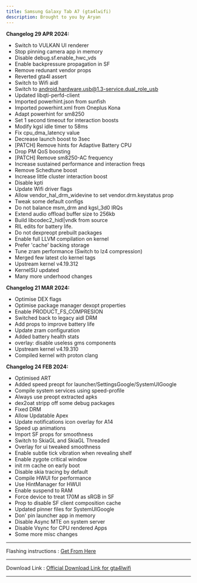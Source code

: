```yaml
---
title: Samsung Galaxy Tab A7 (gta4lwifi)
description: Brought to you by Aryan
---
```


<b>Changelog 29 APR 2024:</b>
- Switch to VULKAN UI renderer
- Stop pinning camera app in memory
- Disable debug.sf.enable_hwc_vds
- Enable backpressure propagation in SF
- Remove redunant vendor props
- Reverted gta4l assert
- Switch to Wifi aidl
- Switch to android.hardware.usb@1.3-service.dual_role_usb
- Updated libqti-perfd-client
- Imported powerhint.json from sunfish
- Imported powerhint.xml from Oneplus Kona
- Adapt powerhint for sm8250
- Set 1 second timeout for interaction boosts
- Modify kgsl idle timer to 58ms
- Fix cpu_dma_latency value
- Decrease launch boost to 3sec
- [PATCH] Remove hints for Adaptive Battery CPU
- Drop PM QoS boosting
- [PATCH] Remove sm8250-AC frequency
- Increase sustained performance and interaction freqs
- Remove Schedtune boost
- Increase little cluster interaction boost
- Disable kpti
- Update Wifi driver flags
- Allow vendor_hal_drm_widevine to set vendor.drm.keystatus prop
- Tweak some default configs
- Do not balance msm_drm and kgsl_3d0 IRQs
- Extend audio offload buffer size to 256kb
- Build libcodec2_hidl|vndk from source
- RIL edits for battery life.
- Do not dexpreopt prebuilt packages
- Enable full LLVM compilation on kernel
- Prefer 'cache' backing storage
- Tune zram performance (Switch to lz4 compression)
- Merged few latest clo kernel tags
- Upstream kernel v4.19.312
- KernelSU updated
- Many more underhood changes

<b>Changelog 21 MAR 2024:</b>
- Optimise DEX flags
- Optimise package manager dexopt properties
- Enable PRODUCT_FS_COMPRESION
- Switched back to legacy aidl DRM
- Add props to improve battery life
- Update zram configuration
- Added battery health stats
- overlay: disable useless gms components
- Upstream kernel v4.19.310
- Compiled kernel with proton clang

<b>Changelog 24 FEB 2024:</b>
- Optimised ART
- Added speed preopt for launcher/SettingsGoogle/SystemUIGoogle
- Compile system services using speed-profile
- Always use preopt extracted apks
- dex2oat stripp off some debug packages
- Fixed DRM
- Allow Updatable Apex
- Update notifications icon overlay for A14 
- Speed up animations
- Import SF props for smoothness
- Switch to SkiaGL and SkiaGL Threaded
- Overlay for ui tweaked smoothness
- Enable subtle tick vibration when revealing shelf
- Enable zygote critical window 
- init rm cache on early boot
- Disable skia tracing by default
- Compile HWUI for performance
- Use HintManager for HWUI
- Enable suspend to RAM
- Force device to treat 170M as sRGB in SF
- Prop to disable SF client composition cache
- Updated pinner files for SystemUIGoogle
- Don' pin launcher app in memory
- Disable Async MTE on system server
- Disable Vsync for CPU rendered Apps
- Some more misc changes 

----
Flashing instructions : [Get From Here](gta4lwifi_inst.md)

----
Download Link : [Official Download Link for gta4lwifi](https://sourceforge.net/projects/projectmatrixx/files/Android-14/gta4lwifi/)

----
